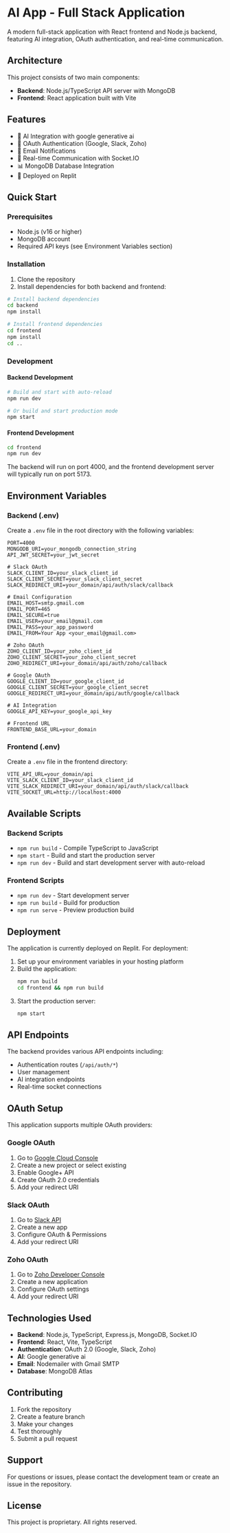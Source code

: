 # AI App - Full Stack Application

A modern full-stack application with React frontend and Node.js backend, featuring AI integration, OAuth authentication, and real-time communication.

## Architecture

This project consists of two main components:

- **Backend**: Node.js/TypeScript API server with MongoDB
- **Frontend**: React application built with Vite

## Features

- 🤖 AI Integration with google generative ai
- 🔐 OAuth Authentication (Google, Slack, Zoho)
- 📧 Email Notifications
- 🔌 Real-time Communication with Socket.IO
- 📊 MongoDB Database Integration
- 🚀 Deployed on Replit

## Quick Start

### Prerequisites

- Node.js (v16 or higher)
- MongoDB account
- Required API keys (see Environment Variables section)

### Installation

1. Clone the repository
2. Install dependencies for both backend and frontend:

```bash
# Install backend dependencies
cd backend
npm install

# Install frontend dependencies
cd frontend
npm install
cd ..
```

### Development

#### Backend Development

```bash
# Build and start with auto-reload
npm run dev

# Or build and start production mode
npm start
```

#### Frontend Development

```bash
cd frontend
npm run dev
```

The backend will run on port 4000, and the frontend development server will typically run on port 5173.

## Environment Variables

### Backend (.env)

Create a `.env` file in the root directory with the following variables:

```env
PORT=4000
MONGODB_URI=your_mongodb_connection_string
API_JWT_SECRET=your_jwt_secret

# Slack OAuth
SLACK_CLIENT_ID=your_slack_client_id
SLACK_CLIENT_SECRET=your_slack_client_secret
SLACK_REDIRECT_URI=your_domain/api/auth/slack/callback

# Email Configuration
EMAIL_HOST=smtp.gmail.com
EMAIL_PORT=465
EMAIL_SECURE=true
EMAIL_USER=your_email@gmail.com
EMAIL_PASS=your_app_password
EMAIL_FROM=Your App <your_email@gmail.com>

# Zoho OAuth
ZOHO_CLIENT_ID=your_zoho_client_id
ZOHO_CLIENT_SECRET=your_zoho_client_secret
ZOHO_REDIRECT_URI=your_domain/api/auth/zoho/callback

# Google OAuth
GOOGLE_CLIENT_ID=your_google_client_id
GOOGLE_CLIENT_SECRET=your_google_client_secret
GOOGLE_REDIRECT_URI=your_domain/api/auth/google/callback

# AI Integration
GOOGLE_API_KEY=your_google_api_key

# Frontend URL
FRONTEND_BASE_URL=your_domain
```

### Frontend (.env)

Create a `.env` file in the frontend directory:

```env
VITE_API_URL=your_domain/api
VITE_SLACK_CLIENT_ID=your_slack_client_id
VITE_SLACK_REDIRECT_URI=your_domain/api/auth/slack/callback
VITE_SOCKET_URL=http://localhost:4000
```

## Available Scripts

### Backend Scripts

- `npm run build` - Compile TypeScript to JavaScript
- `npm start` - Build and start the production server
- `npm run dev` - Build and start development server with auto-reload

### Frontend Scripts

- `npm run dev` - Start development server
- `npm run build` - Build for production
- `npm run serve` - Preview production build

## Deployment

The application is currently deployed on Replit. For deployment:

1. Set up your environment variables in your hosting platform
2. Build the application:
   ```bash
   npm run build
   cd frontend && npm run build
   ```
3. Start the production server:
   ```bash
   npm start
   ```

## API Endpoints

The backend provides various API endpoints including:

- Authentication routes (`/api/auth/*`)
- User management
- AI integration endpoints
- Real-time socket connections

## OAuth Setup

This application supports multiple OAuth providers:

### Google OAuth

1. Go to [Google Cloud Console](https://console.cloud.google.com/)
2. Create a new project or select existing
3. Enable Google+ API
4. Create OAuth 2.0 credentials
5. Add your redirect URI

### Slack OAuth

1. Go to [Slack API](https://api.slack.com/apps)
2. Create a new app
3. Configure OAuth & Permissions
4. Add your redirect URI

### Zoho OAuth

1. Go to [Zoho Developer Console](https://api-console.zoho.com/)
2. Create a new application
3. Configure OAuth settings
4. Add your redirect URI

## Technologies Used

- **Backend**: Node.js, TypeScript, Express.js, MongoDB, Socket.IO
- **Frontend**: React, Vite, TypeScript
- **Authentication**: OAuth 2.0 (Google, Slack, Zoho)
- **AI**: Google generative ai
- **Email**: Nodemailer with Gmail SMTP
- **Database**: MongoDB Atlas

## Contributing

1. Fork the repository
2. Create a feature branch
3. Make your changes
4. Test thoroughly
5. Submit a pull request

## Support

For questions or issues, please contact the development team or create an issue in the repository.

## License

This project is proprietary. All rights reserved.
